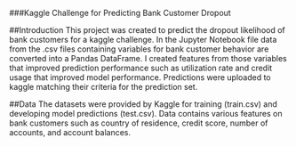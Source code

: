 ###Kaggle Challenge for Predicting Bank Customer Dropout 


##Introduction 
This project was created to predict the dropout likelihood of bank customers for a kaggle challenge. In the Jupyter Notebook file data from the .csv files containing variables for bank customer behavior are converted into a Pandas DataFrame. I created features from those variables that improved prediction performance such as utilization rate and credit usage that improved model performance. Predictions were uploaded to kaggle matching their criteria for the prediction set. 

##Data 
The datasets were provided by Kaggle for training (train.csv) and developing model predictions (test.csv). Data contains various features on bank customers such as country of residence, credit score, number of accounts, and account balances. 
